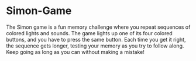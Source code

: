 # Simon-Game
The Simon game is a fun memory challenge where you repeat sequences of colored lights and sounds. The game lights up one of its four colored buttons, and you have to press the same button. Each time you get it right, the sequence gets longer, testing your memory as you try to follow along. Keep going as long as you can without making a mistake!
